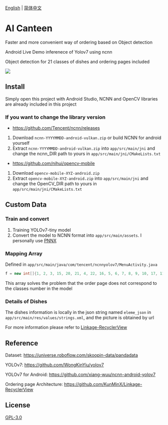 [English](README.md) | [简体中文](README.zh-CN.md)

# AI Canteen

Faster and more convenient way of ordering based on Object detection

Android Live Demo inferenece of Yolov7 using ncnn

Object detection for 21 classes of dishes and ordering pages included

![](https://github.com/BattleforAzeroth/AICanteen/blob/assets/demo.gif)

## Install

Simply open this project with Android Studio, NCNN and OpenCV libraries are already included in this project

### If you want to change the library version

- https://github.com/Tencent/ncnn/releases

1. Download `ncnn-YYYYMMDD-android-vulkan.zip` or build NCNN for android yourself
2. Extract `ncnn-YYYYMMDD-android-vulkan.zip` into `app/src/main/jni` and change the ncnn_DIR path to yours in `app/src/main/jni/CMakeLists.txt`

- https://github.com/nihui/opencv-mobile

1. Download `opencv-mobile-XYZ-android.zip`
2. Extract `opencv-mobile-XYZ-android.zip` into `app/src/main/jni` and change the OpenCV_DIR path to yours in `app/src/main/jni/CMakeLists.txt`

## Custom Data

### Train and convert

1. Training YOLOv7-tiny model
2. Convert the model to NCNN format into `app/src/main/assets`. I personally use [PNNX](https://github.com/pnnx/pnnx)

### Mapping Array

Defined in `app/src/main/java/com/tencent/ncnnyolov7/MenuActivity.java`

```java
f = new int[]{1, 2, 3, 15, 20, 21, 4, 22, 16, 5, 6, 7, 8, 9, 10, 17, 11, 12, 23, 18, 13};
```

This array solves the problem that the order page does not correspond to the classes number in the model

### Details of Dishes

The dishes information is locally in the json string named `eleme_json` in `app/src/main/res/values/strings.xml`, and the picture is obtained by url

For more information please refer to [Linkage-RecyclerView](https://github.com/KunMinX/Linkage-RecyclerView)

## Reference

Dataset: https://universe.roboflow.com/skoopin-data/pandadata

YOLOv7: https://github.com/WongKinYiu/yolov7

YOLOv7 for Android: https://github.com/xiang-wuu/ncnn-android-yolov7

Ordering page Architecture: https://github.com/KunMinX/Linkage-RecyclerView

## License

[GPL-3.0](LICENSE)